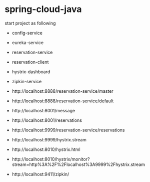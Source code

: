 # spring-cloud-java

start project as following

* config-service
* eureka-service
* reservation-service
* reservation-client
* hystrix-dashboard
* zipkin-service


* http://localhost:8888/reservation-service/master
* http://localhost:8888/reservation-service/default
* http://localhost:8001/message
* http://localhost:8001/reservations
* http://localhost:9999/reservation-service/reservations
* http://localhost:9999/hystrix.stream
* http://localhost:8010/hystrix.html
* http://localhost:8010/hystrix/monitor?stream=http%3A%2F%2Flocalhost%3A9999%2Fhystrix.stream
* http://localhost:9411/zipkin/
